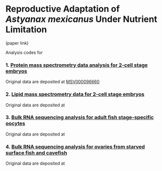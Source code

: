 # Reproductive Adaptation of *Astyanax mexicanus* Under Nutrient Limitation
(paper link)

Analysis codes for 

### 1. [Protein mass spectrometry data analysis for 2-cell stage embryos](https://github.com/Xiazistarry/cavefish/blob/main/Proteomics_analysis.rmd) 
Original data are deposited at [MSV000096660](https://massive.ucsd.edu/ProteoSAFe/private-dataset.jsp?task=fd30a5e7fd364f689442be4940e805c2)
### 2. [Lipid mass spectrometry data for 2-cell stage embryos](https://github.com/Xiazistarry/cavefish/blob/main/Lipidomics_analysis.rmd) 
Original data are deposited at
### 3. [Bulk RNA sequencing analysis for adult fish stage-specific oocytes](https://github.com/Xiazistarry/cavefish/blob/main/Stage-specific_oocytes_RNA_seq_analysis.rmd)
Original data are deposited at
### 4. [Bulk RNA sequencing analysis for ovaries from starved surface fish and cavefish](https://github.com/Xiazistarry/cavefish/blob/main/Starvation_breeding_exp_RNA_seq_analysis.rmd)
Original data are deposited at
